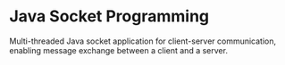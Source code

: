 # Java Socket Programming
Multi-threaded Java socket application for client-server communication, enabling message exchange between a client and a server.






